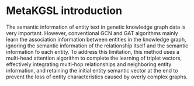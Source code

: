 # MetaKGSL introduction	

​The semantic information of entity text in genetic knowledge graph data is very important. However, conventional GCN and GAT algorithms mainly learn the association information between entities in the knowledge graph, ignoring the semantic information of the relationship itself and the semantic information fo each entity. To address this limitation, this method uses a multi-head attention algorithm to complete the learning of triplet vectors, effectively integrating multi-hop relationships and neighboring entity information, and retaining the initial entity semantic vector at the end to prevent the loss of entity characteristics caused by overly complex graphs.
